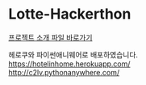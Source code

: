 # Lotte-Hackerthon

[프로젝트 소개 파일 바로가기](project_file_hotel_in_home_해커톤.pdf)  

헤로쿠와 파이썬애니웨어로 배포하였습니다.  
https://hotelinhome.herokuapp.com/  
http://c2lv.pythonanywhere.com/  
